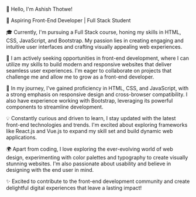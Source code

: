 👋 Hello, I'm Ashish Thotwe!

🌟 Aspiring Front-End Developer | Full Stack Student

🎓 Currently, I'm pursuing a Full Stack course, honing my skills in HTML, CSS, JavaScript, and Bootstrap. My passion lies in creating engaging and intuitive user interfaces and crafting visually appealing web experiences.

💼 I am actively seeking opportunities in front-end development, where I can utilize my skills to build modern and responsive websites that deliver seamless user experiences. I'm eager to collaborate on projects that challenge me and allow me to grow as a front-end developer.

🚀 In my journey, I've gained proficiency in HTML, CSS, and JavaScript, with a strong emphasis on responsive design and cross-browser compatibility. I also have experience working with Bootstrap, leveraging its powerful components to streamline development.

💡 Constantly curious and driven to learn, I stay updated with the latest front-end technologies and trends. I'm excited about exploring frameworks like React.js and Vue.js to expand my skill set and build dynamic web applications.

🌍 Apart from coding, I love exploring the ever-evolving world of web design, experimenting with color palettes and typography to create visually stunning websites. I'm also passionate about usability and believe in designing with the end user in mind.

✨ Excited to contribute to the front-end development community and create delightful digital experiences that leave a lasting impact!

